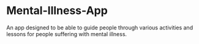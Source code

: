 # Mental-Illness-App

An app designed to be able to guide people through various activities and lessons for people suffering with mental illness.
